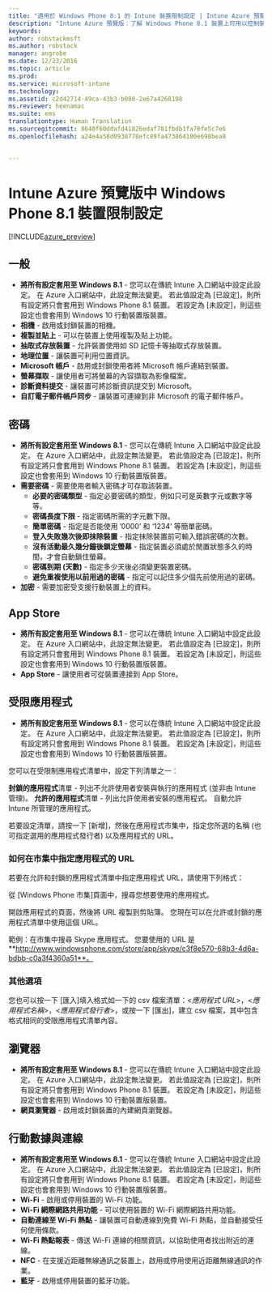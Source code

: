 ```yaml
---
title: "適用於 Windows Phone 8.1 的 Intune 裝置限制設定 | Intune Azure 預覽版 | Microsoft Docs"
description: "Intune Azure 預覽版︰了解 Windows Phone 8.1 裝置上可用以控制裝置設定與功能的 Intune 設定。"
keywords: 
author: robstackmsft
ms.author: robstack
manager: angrobe
ms.date: 12/23/2016
ms.topic: article
ms.prod: 
ms.service: microsoft-intune
ms.technology: 
ms.assetid: c2d42714-49ca-43b3-b080-2e67a4268198
ms.reviewer: heenamac
ms.suite: ems
translationtype: Human Translation
ms.sourcegitcommit: 8640f60ddafd41826edaf781fbdb1fa76fe5c7e6
ms.openlocfilehash: a24e4a58d0938778efc89fa473864100e698bea8


---
```


# <a name="windows-phone-81-device-restriction-settings-in-intune-azure-preview"></a>Intune Azure 預覽版中 Windows Phone 8.1 裝置限制設定

[!INCLUDE[azure_preview](../includes/azure_preview.md)]

## <a name="general"></a>一般
-   **將所有設定套用至 Windows 8.1** - 您可以在傳統 Intune 入口網站中設定此設定。 在 Azure 入口網站中，此設定無法變更。 若此值設定為 [已設定]，則所有設定將只會套用到 Windows Phone 8.1 裝置。 若設定為 [未設定]，則這些設定也會套用到 Windows 10 行動裝置版裝置。
-   **相機** - 啟用或封鎖裝置的相機。
-   **複製並貼上** - 可以在裝置上使用複製及貼上功能。
-   **抽取式存放裝置** - 允許裝置使用如 SD 記憶卡等抽取式存放裝置。
-   **地理位置** - 讓裝置可利用位置資訊。
-   **Microsoft 帳戶** - 啟用或封鎖使用者將 Microsoft 帳戶連結到裝置。
-   **螢幕擷取** - 讓使用者可將螢幕的內容擷取為影像檔案。
-   **診斷資料提交** - 讓裝置可將診斷資訊提交到 Microsoft。
-   **自訂電子郵件帳戶同步** - 讓裝置可連線到非 Microsoft 的電子郵件帳戶。

## <a name="password"></a>密碼
-   **將所有設定套用至 Windows 8.1** - 您可以在傳統 Intune 入口網站中設定此設定。 在 Azure 入口網站中，此設定無法變更。 若此值設定為 [已設定]，則所有設定將只會套用到 Windows Phone 8.1 裝置。 若設定為 [未設定]，則這些設定也會套用到 Windows 10 行動裝置版裝置。
-   **需要密碼** - 需要使用者輸入密碼才可存取該裝置。
    -   **必要的密碼類型** - 指定必要密碼的類型，例如只可是英數字元或數字等等。
    -   **密碼長度下限** - 指定密碼所需的字元數下限。
    -   **簡單密碼** - 指定是否能使用 ’0000’ 和 ‘1234’ 等簡單密碼。
    -   **登入失敗幾次後即抹除裝置** - 指定抹除裝置前可輸入錯誤密碼的次數。
    -   **沒有活動最久幾分鐘後鎖定螢幕** - 指定裝置必須處於閒置狀態多久的時間，才會自動鎖住螢幕。
    -   **密碼到期 (天數)** - 指定多少天後必須變更裝置密碼。
    -   **避免重複使用以前用過的密碼** - 指定可以記住多少個先前使用過的密碼。
-   **加密** - 需要加密受支援行動裝置上的資料。

## <a name="app-store"></a>App Store
-   **將所有設定套用至 Windows 8.1** - 您可以在傳統 Intune 入口網站中設定此設定。 在 Azure 入口網站中，此設定無法變更。 若此值設定為 [已設定]，則所有設定將只會套用到 Windows Phone 8.1 裝置。 若設定為 [未設定]，則這些設定也會套用到 Windows 10 行動裝置版裝置。
-   **App Store** - 讓使用者可從裝置連接到 App Store。

## <a name="restricted-apps"></a>受限應用程式

-   **將所有設定套用至 Windows 8.1** - 您可以在傳統 Intune 入口網站中設定此設定。 在 Azure 入口網站中，此設定無法變更。 若此值設定為 [已設定]，則所有設定將只會套用到 Windows Phone 8.1 裝置。 若設定為 [未設定]，則這些設定也會套用到 Windows 10 行動裝置版裝置。

您可以在受限制應用程式清單中，設定下列清單之一︰

**封鎖的應用程式**清單 - 列出不允許使用者安裝與執行的應用程式 (並非由 Intune 管理)。
**允許的應用程式**清單 - 列出允許使用者安裝的應用程式。 自動允許 Intune 所管理的應用程式。

若要設定清單，請按一下 [新增]，然後在應用程式市集中，指定您所選的名稱 (也可指定選用的應用程式發行者) 以及應用程式的 URL。

### <a name="how-to-specify-the-url-to-an-app-in-the-store"></a>如何在市集中指定應用程式的 URL

若要在允許和封鎖的應用程式清單中指定應用程式 URL，請使用下列格式：

從 [Windows Phone 市集][](https://www.microsoft.com/store/apps/windows-phone)頁面中，搜尋您想要使用的應用程式。

開啟應用程式的頁面，然後將 URL 複製到剪貼簿。 您現在可以在允許或封鎖的應用程式清單中使用這個 URL。

範例：在市集中搜尋 Skype 應用程式。 您要使用的 URL 是 **http://www.windowsphone.com/store/app/skype/c3f8e570-68b3-4d6a-bdbb-c0a3f4360a51**。



### <a name="additional-options"></a>其他選項

您也可以按一下 [匯入]填入格式如一下的 csv 檔案清單：<*應用程式 URL*>，<*應用程式名稱*>，<*應用程式發行者*>，或按一下 [匯出]，建立 csv 檔案，其中包含格式相同的受限應用程式清單內容。


## <a name="browser"></a>瀏覽器
-   **將所有設定套用至 Windows 8.1** - 您可以在傳統 Intune 入口網站中設定此設定。 在 Azure 入口網站中，此設定無法變更。 若此值設定為 [已設定]，則所有設定將只會套用到 Windows Phone 8.1 裝置。 若設定為 [未設定]，則這些設定也會套用到 Windows 10 行動裝置版裝置。
-   **網頁瀏覽器** - 啟用或封鎖裝置的內建網頁瀏覽器。

## <a name="cellular-and-connectivity"></a>行動數據與連線
-   **將所有設定套用至 Windows 8.1** - 您可以在傳統 Intune 入口網站中設定此設定。 在 Azure 入口網站中，此設定無法變更。 若此值設定為 [已設定]，則所有設定將只會套用到 Windows Phone 8.1 裝置。 若設定為 [未設定]，則這些設定也會套用到 Windows 10 行動裝置版裝置。
-   **Wi-Fi** - 啟用或停用裝置的 Wi-Fi 功能。
-   **Wi-Fi 網際網路共用功能** - 可以使用裝置的 Wi-Fi 網際網路共用功能。
-   **自動連線至 Wi-Fi 熱點** - 讓裝置可自動連線到免費 Wi-Fi 熱點，並自動接受任何使用條款。
-   **Wi-Fi 熱點報表** - 傳送 Wi-Fi 連線的相關資訊，以協助使用者找出附近的連線。
-   **NFC** - 在支援近距離無線通訊之裝置上，啟用或停用使用近距離無線通訊的作業。
-   **藍牙** - 啟用或停用裝置的藍牙功能。



<!--HONumber=Feb17_HO1-->


